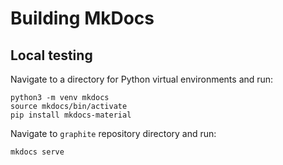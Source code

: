 # Building MkDocs

## Local testing

Navigate to a directory for Python virtual environments and run:

```Shell
python3 -m venv mkdocs
source mkdocs/bin/activate
pip install mkdocs-material
```

Navigate to `graphite` repository directory and run:

```Shell
mkdocs serve
```